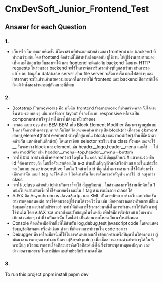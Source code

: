 # CnxDevSoft_Junior_Frontend_Test

## Answer for each Question

### 1.

- เว็บ หรือ โมบายแอบพิเคชั่น มีโครงสร้างที่ประกอบด้วยส่วนของ frontend และ backend ที่ทำงานร่วมกัน โดย frontend คือส่วนที่ใช้สำหรับเชื่อมต่อกับ ผู้ใช้งาน ให้ผู้ใช้งานสามารถมองเห็นและโต้ตอบกับเว็บของเราได้ และ frontend จะติดต่อกับ backend โดยผ่าน HTTP requests ในส่วนของ backend จะใช้ในการจัดการรีเควสต่างๆที่ถูกส่งเข้ามา เช่นการขอ แก้ไข ลบ ข้อมูลใน database server ส่วน file server จะจัดการเรื่องของไฟล์ต่างๆ และ internet จะเป็นส่วนอำนวยความสะดวกในการทำให้ frontend และ backend สือสารกันได้ถึงแม้ว่าทั้งสองส่วนจะอยู่กันคนละที่ก็ตาม

### 2.

- Bootstrap Frameworks
  คือ หนึ่งใน frontend framework ที่ช่วนสร้างหน้าเว็บได้ง่ายขึ้น ด้วยระบบต่างๆ เช่น การจัดการ layout ที่รองรับแบบ responsive หรือจะเป็น component สำเร็จรูป ทำให้เราไม่ต้องมานั่งสร้างเอง
- การออกแบบ css ด้วย BEM
  BEM หรือ Block Element Modifier คือมาตราฐานรูปแบบในการจัดการส่วนต่างๆบนหน้าเว็บไชต์ โดยจะมองส่วนต่างๆเป็น block(ส่วนที่ครอบ element ย่อยๆ),element(html element ต่างๆที่อยู่ภายใน block) และ modifier(ส่วนที่มีหน้าตาคล้ายกัน แตกต่างกันเล็กน้อย)
  โดนการเขียน selector จะเขียนผ่าน class ทั้งหมด และจะใช้ \_\_ คั่นระหว่าง block และ element เช่น header\_\_logo,header\_\_menu และใช้ -- ใส่หน้า modifier เช่น header\_\_menu--top,header\_\_menu--buttom
- การใช้ #id
  การอ้างอิงถึงelement id ใดๆนั้น ใน css จะใช้ สัญญลักษณ์ # แล้วตามด้วยชื่อ id ที่ต้องการระบุถึง โดยชื่อตัวแรกต้องเป็น a-z ห้ามเป็นสัญญลักษณ์หรือตัวเลข และในแต่ละชื่อจะเป็นแบบ case insensitive โดยใน 1 หน้าเว็บ id ที่ถูกตั่งขึ้นมาจะสามารถใช้ได้เพียงครั้งเดียวเท่านั้น และ 1 tag จะมีได้เพียง 1 ไอดีเท่านั้น โดยระดับควมสำคัญนั้น การใช้ id จะสูงกว่า class
- การใช้ .class
  คล้ายกับ id ต่างกันตรงที่จะใช้ สัญญลักษณ์ . ในส่วนของการใช้งานที่หน้าเว็บ 1 หน้าเว็บจะสามารถเรียกใช้ได้หลายครั้ง และใน 1 tag สามารถมีหลาย class ได้
- AJAX
  คือ Asynchronous JavaScript และ XML เป็นเทคนิคการสร้างเว็บแอปพลิเคชันสามารถตอบสนองต่อ การโต้ตอบของผู้ใช้งานได้รวดเร็วขึ้น เช่น เมื่อพวกเขากดส่งหรือแลกเปลี่ยนข้อมูลอะไรบางอย่างกับเชิร์ฟเวอร์ จะทำให้เกิดการใช้เวลาส่วนหนึ่งในการทำงาน ทำให้ขัดจังหวะผู้ใช้งานได้ โดย AJAX จะสามารถส่งและรับข้อมูลในพื้นหลัง เพื่อให้มีการรีเฟรชหน้าเว็บเฉพาะเพียงส่วนย่อยๆ เท่าที่จำเป็นเท่านั้น โดยไม่จำเป็นต้องมารอโหลดเว็บเพจใหม่ทั้งหมด
- Console
  คือเครื่องมือตัวหนึ่งที่ใช้สำหรับ log,debug,test javascript code โดยจะแสดง ข้อมูล,ข้อผิดพลาด หรือคำเตือน ต่างๆ ที่เกิดจากการทำงานใน code ของเรา
- Debugger
  คือ เครื่องมือหนึ่งที่ใช้ในการค้นหาและแก้ไขข้อบกพร่องหรือปัญหาในโค้ดของเรา ผู้พัฒนาสามารถหยุดการทำงานชั่วคราว(Breakpoint) เพื่อเช็คสภานะของตัวแปรต่างๆได้ ในจังหวะนั้นๆ หรือสามารถอ่านโค้ดทีละบรรทัดหรือทีละคำสั่งได้ ซึ่งช่วยระบุสาเหตุของปัญหา และอำนวยความสะดวกในการดีบักและเพิ่มประสิทธิภาพของโค้ด

### 3.

To run this project
pnpm install
pnpm dev
